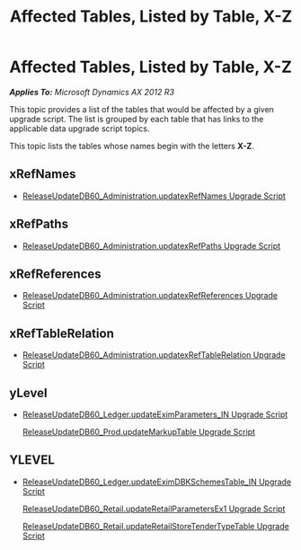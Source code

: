 ﻿---
title: Affected Tables, Listed by Table, X-Z
TOCTitle: X-Z, Affected Tables, Listed by Table
ms:assetid: 1d4aaed6-f406-45a0-bf61-c507913b2b56
ms:mtpsurl: https://msdn.microsoft.com/en-us/library/JJ837160(v=AX.60)
ms:contentKeyID: 49940389
ms.date: 05/18/2015
mtps_version: v=AX.60
---

# Affected Tables, Listed by Table, X-Z 


_**Applies To:** Microsoft Dynamics AX 2012 R3_

This topic provides a list of the tables that would be affected by a given upgrade script. The list is grouped by each table that has links to the applicable data upgrade script topics.

This topic lists the tables whose names begin with the letters **X-Z**.

## xRefNames

  -  
    [ReleaseUpdateDB60\_Administration.updatexRefNames Upgrade Script](releaseupdatedb60-administration-updatexrefnames-upgrade-script.md)

## xRefPaths

  -  
    [ReleaseUpdateDB60\_Administration.updatexRefPaths Upgrade Script](releaseupdatedb60-administration-updatexrefpaths-upgrade-script.md)

## xRefReferences

  -  
    [ReleaseUpdateDB60\_Administration.updatexRefReferences Upgrade Script](releaseupdatedb60-administration-updatexrefreferences-upgrade-script.md)

## xRefTableRelation

  -  
    [ReleaseUpdateDB60\_Administration.updatexRefTableRelation Upgrade Script](releaseupdatedb60-administration-updatexreftablerelation-upgrade-script.md)

## yLevel

  -  
    [ReleaseUpdateDB60\_Ledger.updateEximParameters\_IN Upgrade Script](releaseupdatedb60-ledger-updateeximparameters-in-upgrade-script.md)
    
    [ReleaseUpdateDB60\_Prod.updateMarkupTable Upgrade Script](releaseupdatedb60-prod-updatemarkuptable-upgrade-script.md)

## YLEVEL

  -  
    [ReleaseUpdateDB60\_Ledger.updateEximDBKSchemesTable\_IN Upgrade Script](releaseupdatedb60-ledger-updateeximdbkschemestable-in-upgrade-script.md)
    
    [ReleaseUpdateDB60\_Retail.updateRetailParametersEx1 Upgrade Script](releaseupdatedb60-retail-updateretailparametersex1-upgrade-script.md)
    
    [ReleaseUpdateDB60\_Retail.updateRetailStoreTenderTypeTable Upgrade Script](releaseupdatedb60-retail-updateretailstoretendertypetable-upgrade-script.md)

  


